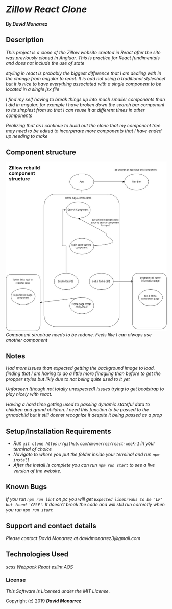# _Zillow React Clone_

#### By _**David Monarrez**_

## Description

<!-- include thoughts on the difference in development process in angular and react -->

_This project is a clone of the Zillow website created in React after the site was previously cloned in Angluar. This is practice for React fundimentals and does not include the use of state_

_styling in react is probably the biggest difference that I am dealing with in the change from angular to react. It is odd not using a traditional stylesheet but it is nice to have everything associated with a single component to be located in a single jsx file_

_I find my self having to break things up into much smaller components than I did in angular. for example i have broken down the search bar component to its simplest from so that I can reuse it at different times in other components_

_Realizing that as I continue to build out the clone that my component tree may need to be edited to incorperate more components that I have ended up needing to make_

## Component structure

![component structure](src/assets/images/zillow-tree.jpg)
_Component structrue needs to be redone. Feels like I can always use another component_

## Notes

 _Had more issues than expected getting the background image to load. finding that I am having to do a little more finagling than before to get the propper styles but likly due to not being quite used to it yet_

 _Unforseen (though not totally unexpected) issues trying to get bootstrap to play nicely with react._

 _Having a hard time getting used to passing dynamic stateful data to children and grand children. I need this function to be passed to the grnadchild but it still doenst recognize it despite it being passed as a prop_

## Setup/Installation Requirements

* _Run `git clone https://github.com/dmonarrez/react-week-1` in your terminal of choice_
* _Navigate to where you put the folder inside your terminal and run `npm install`_
* _After the install is complete you can run `npm run start` to see a live version of the website._


## Known Bugs

_If you run `npm run lint` on pc you will get `Expected linebreaks to be 'LF' but found 'CRLF'`. It doesn't break the code and will still run correctly when you run `npm run start`_

## Support and contact details

_Please contact David Monarrez at davidmonarrez3@gmail.com_

## Technologies Used

_scss_
_Webpack_
_React_
_eslint_
_AOS_

### License

*This Software is Licensed under the MIT License.*

Copyright (c) 2019 **_David Monarrez_**
